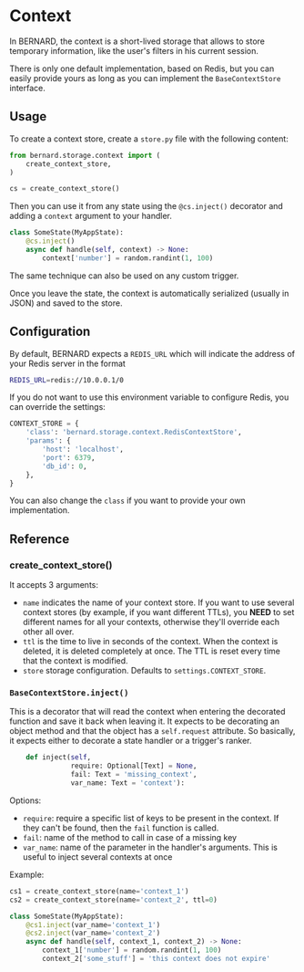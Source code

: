 Context
=======

In BERNARD, the context is a short-lived storage that allows to store
temporary information, like the user's filters in his current session.

There is only one default implementation, based on Redis, but you can
easily provide yours as long as you can implement the `BaseContextStore`
interface.

## Usage

To create a context store, create a `store.py` file with the following
content:

```python
from bernard.storage.context import (
    create_context_store,
)

cs = create_context_store()
```

Then you can use it from any state using the `@cs.inject()` decorator
and adding a `context` argument to your handler.

```python
class SomeState(MyAppState):
    @cs.inject()
    async def handle(self, context) -> None:
        context['number'] = random.randint(1, 100)
```

The same technique can also be used on any custom trigger.

Once you leave the state, the context is automatically serialized
(usually in JSON) and saved to the store.

## Configuration

By default, BERNARD expects a `REDIS_URL` which will indicate the
address of your Redis server in the format

```bash
REDIS_URL=redis://10.0.0.1/0
```

If you do not want to use this environment variable to configure Redis,
you can override the settings:

```python
CONTEXT_STORE = {
    'class': 'bernard.storage.context.RedisContextStore',
    'params': {
        'host': 'localhost',
        'port': 6379,
        'db_id': 0,
    },
}
```

You can also change the `class` if you want to provide your own
implementation.

## Reference

### create_context_store()

It accepts 3 arguments:

- `name` indicates the name of your context store. If you want to use
  several context stores (by example, if you want different TTLs), you
  **NEED** to set different names for all your contexts, otherwise
  they'll override each other all over.
- `ttl` is the time to live in seconds of the context. When the context
  is deleted, it is deleted completely at once. The TTL is reset every
  time that the context is modified.
- `store` storage configuration. Defaults to `settings.CONTEXT_STORE`.

### `BaseContextStore.inject()`

This is a decorator that will read the context when entering the
decorated function and save it back when leaving it. It expects to be
decorating an object method and that the object has a `self.request`
attribute. So basically, it expects either to decorate a state handler
or a trigger's ranker.

```python
    def inject(self,
               require: Optional[Text] = None,
               fail: Text = 'missing_context',
               var_name: Text = 'context'):
```

Options:

- `require`: require a specific list of keys to be present in the
  context. If they can't be found, then the `fail` function is called.
- `fail`: name of the method to call in case of a missing key
- `var_name`: name of the parameter in the handler's arguments. This is
  useful to inject several contexts at once

Example:

```python
cs1 = create_context_store(name='context_1')
cs2 = create_context_store(name='context_2', ttl=0)

class SomeState(MyAppState):
    @cs1.inject(var_name='context_1')
    @cs2.inject(var_name='context_2')
    async def handle(self, context_1, context_2) -> None:
        context_1['number'] = random.randint(1, 100)
        context_2['some_stuff'] = 'this context does not expire'
```
